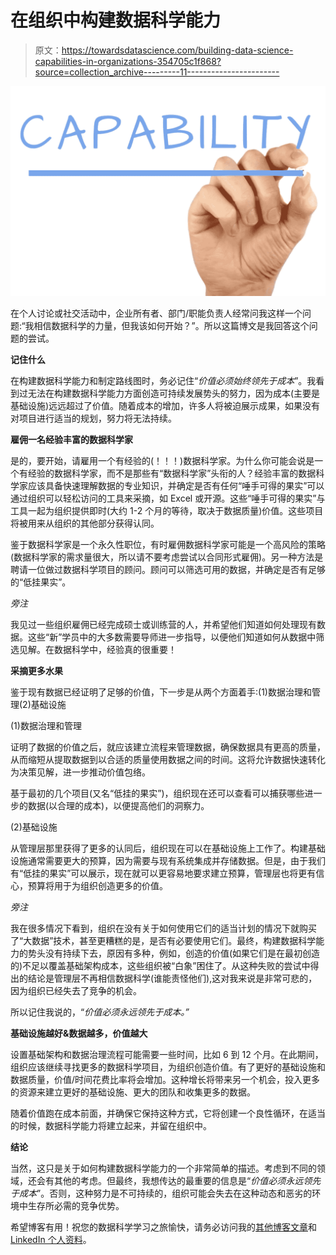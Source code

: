 # 在组织中构建数据科学能力

> 原文：<https://towardsdatascience.com/building-data-science-capabilities-in-organizations-354705c1f868?source=collection_archive---------11----------------------->

![](img/5232c847a6bea26e0139d8cde51b7251.png)

在个人讨论或社交活动中，企业所有者、部门/职能负责人经常问我这样一个问题:“我相信数据科学的力量，但我该如何开始？”。所以这篇博文是我回答这个问题的尝试。

**记住什么**

在构建数据科学能力和制定路线图时，务必记住“*价值必须始终领先于成本*”。我看到过无法在构建数据科学能力方面创造可持续发展势头的努力，因为成本(主要是基础设施)远远超过了价值。随着成本的增加，许多人将被迫展示成果，如果没有对项目进行适当的规划，努力将无法持续。

**雇佣一名经验丰富的数据科学家**

是的，要开始，请雇用一个有经验的(！！！)数据科学家。为什么你可能会说是一个有经验的数据科学家，而不是那些有“数据科学家”头衔的人？经验丰富的数据科学家应该具备快速理解数据的专业知识，并确定是否有任何“唾手可得的果实”可以通过组织可以轻松访问的工具来采摘，如 Excel 或开源。这些“唾手可得的果实”与工具一起为组织提供即时(大约 1-2 个月的等待，取决于数据质量)价值。这些项目将被用来从组织的其他部分获得认同。

鉴于数据科学家是一个永久性职位，有时雇佣数据科学家可能是一个高风险的策略(数据科学家的需求量很大，所以请不要考虑尝试以合同形式雇佣)。另一种方法是聘请一位做过数据科学项目的顾问。顾问可以筛选可用的数据，并确定是否有足够的“低挂果实”。

*旁注*

我见过一些组织雇佣已经完成硕士或训练营的人，并希望他们知道如何处理现有数据。这些“新”学员中的大多数需要导师进一步指导，以便他们知道如何从数据中筛选见解。在数据科学中，经验真的很重要！

**采摘更多水果**

鉴于现有数据已经证明了足够的价值，下一步是从两个方面着手:(1)数据治理和管理(2)基础设施

(1)数据治理和管理

证明了数据的价值之后，就应该建立流程来管理数据，确保数据具有更高的质量，从而缩短从提取数据到以合适的质量使用数据之间的时间。这将允许数据快速转化为决策见解，进一步推动价值包络。

基于最初的几个项目(又名“低挂的果实”)，组织现在还可以查看可以捕获哪些进一步的数据(以合理的成本)，以便提高他们的洞察力。

(2)基础设施

从管理层那里获得了更多的认同后，组织现在可以在基础设施上工作了。构建基础设施通常需要更大的预算，因为需要与现有系统集成并存储数据。但是，由于我们有“低挂的果实”可以展示，现在就可以更容易地要求建立预算，管理层也将更有信心，预算将用于为组织创造更多的价值。

*旁注*

我在很多情况下看到，组织在没有关于如何使用它们的适当计划的情况下就购买了“大数据”技术，甚至更糟糕的是，是否有必要使用它们。最终，构建数据科学能力的势头没有持续下去，原因有多种，例如，创造的价值(如果它们是在最初创造的)不足以覆盖基础架构成本，这些组织被“白象”困住了。从这种失败的尝试中得出的结论是管理层不再相信数据科学(谁能责怪他们),这对我来说是非常可悲的，因为组织已经失去了竞争的机会。

所以记住我说的，“*价值必须永远领先于成本。”*

**基础设施越好&数据越多，价值越大**

设置基础架构和数据治理流程可能需要一些时间，比如 6 到 12 个月。在此期间，组织应该继续寻找更多的数据科学项目，为组织创造价值。有了更好的基础设施和数据质量，价值/时间花费比率将会增加。这种增长将带来另一个机会，投入更多的资源来建立更好的基础设施、更大的团队和收集更多的数据。

随着价值跑在成本前面，并确保它保持这种方式，它将创建一个良性循环，在适当的时候，数据科学能力将建立起来，并留在组织中。

**结论**

当然，这只是关于如何构建数据科学能力的一个非常简单的描述。考虑到不同的领域，还会有其他的考虑。但最终，我想传达的最重要的信息是“*价值必须永远领先于成本*”。否则，这种努力是不可持续的，组织可能会失去在这种动态和恶劣的环境中生存所必需的竞争优势。

希望博客有用！祝您的数据科学学习之旅愉快，请务必访问我的[其他博客文章](https://medium.com/@koolanalytics)和 [LinkedIn 个人资料](https://www.linkedin.com/in/koopingshung/)。
